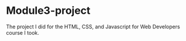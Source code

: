 # Module3-project
The project I did for the HTML, CSS, and Javascript for Web Developers course I took.
